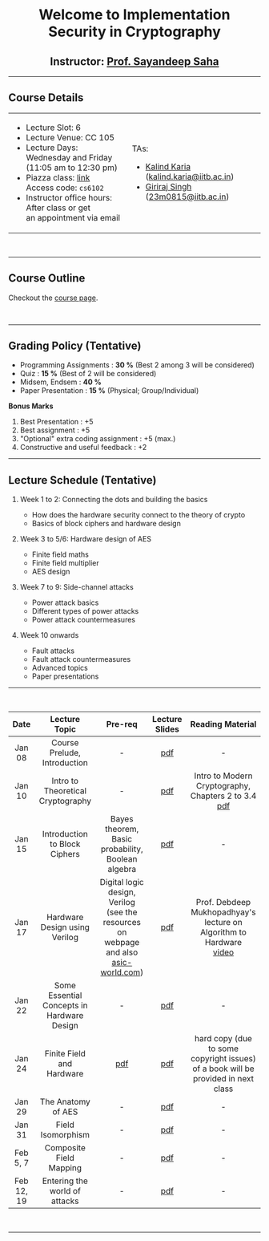 <center>
    <h1>Welcome to Implementation Security in Cryptography</h1>
    <h2>Instructor: <a href="https://sites.google.com/view/sayandeepsaha/home" target=_blank>Prof. Sayandeep Saha</a></h2>
</center>

---------

<h2>Course Details</h2>


<table>

<tr>
<td>

* Lecture Slot: 6
* Lecture Venue: CC 105
* Lecture Days: Wednesday and Friday \
(11:05 am to 12:30 pm)
* Piazza class: [link](https://piazza.com/iit_bombay/spring2025/cs6102) \
Access code: `cs6102`
* Instructor office hours: After class or get \
an appointment via email

</td>
<td>

TAs:
- [Kalind Karia](https://kalindkaria.github.io/) (kalind.karia@iitb.ac.in)
- [Giriraj Singh](https://rajsng3737.github.io/) (23m0815@iitb.ac.in)

</td>
</tr>
</table>

<br>

---------

<h2>Course Outline</h2>

Checkout the <a href="https://sites.google.com/view/sayandeepsaha/courses/implementation-security-in-cryptography" target=_blank>course page</a>.

<br>

---------

<h2>Grading Policy (Tentative)</h2>

- Programming Assignments  : **30 %** (Best 2 among 3 will be considered)
- Quiz                     : **15 %** (Best of 2 will be considered)
- Midsem, Endsem           : **40 %**
- Paper Presentation       : **15 %** (Physical; Group/Individual)

**Bonus Marks**

1. Best Presentation                    : +5
2. Best assignment                      : +5
3. "Optional" extra coding assignment   : +5 (max.)
4. Constructive and useful feedback     : +2

---------

<h2>Lecture Schedule (Tentative)</h2>

1. Week 1 to 2: Connecting the dots and building the basics
    - How does the hardware security connect to the theory of crypto
    - Basics of block ciphers and hardware design

2. Week 3 to 5/6: Hardware design of AES
    - Finite field maths
    - Finite field multiplier
    - AES design

3. Week 7 to 9: Side-channel attacks
    - Power attack basics
    - Different types of power attacks
    - Power attack countermeasures

4. Week 10 onwards
    - Fault attacks
    - Fault attack countermeasures
    - Advanced topics
    - Paper presentations

---
<br>

|   Date    | Lecture Topic | Pre-req |  Lecture Slides  |  Reading Material  |
| :-------------: | :--------------------------------------------: | :-------------: | :-------------: | :-------------: |
|   Jan 08  |  Course Prelude, Introduction |  -  |  [pdf](./downloadables/lec_slides/ISC_lec1.pdf)  |  -  |
|   Jan 10  |  Intro to Theoretical Cryptography |  -  | [pdf](./downloadables/lec_slides/ISC_lec2.pdf)  |  Intro to Modern Cryptography, Chapters 2 to 3.4 <br>[pdf](./downloadables/ref_books/intro_to_modern_crypto-chap_2-3.4.pdf)  |
|   Jan 15  |  Introduction to Block Ciphers |  Bayes theorem, Basic probability, Boolean algebra  |  [pdf](./downloadables/lec_slides/ISC_lec3.pdf)  |  -  |
|   Jan 17  |  Hardware Design using Verilog |  Digital logic design, Verilog (see the resources on webpage and also [asic-world.com](https://asic-world.com/verilog/index.html))  | [pdf](./downloadables/lec_slides/ISC_lec4.pdf)  |  Prof. Debdeep Mukhopadhyay's lecture on Algorithm to Hardware <br>[video](https://www.youtube.com/watch?v=sACVot8QFWY&list=PLQBbcgo55TX-7vygatpMHOOtgflvYtkeZ&index=3)  |
|   Jan 22  |  Some Essential Concepts in Hardware Design  |  -  |  [pdf](./downloadables/lec_slides/ISC_lec5.pdf)  |  -  |
|   Jan 24  |  Finite Field and Hardware |  [pdf](./downloadables/lec_slides/ISC_lec6_prereq.pdf)  |  [pdf](./downloadables/lec_slides/ISC_lec6.pdf) | hard copy (due to some copyright issues) of a book will be provided in next class   |
|   Jan 29  |  The Anatomy of AES |  -  |  [pdf](./downloadables/lec_slides/ISC_lec7.pdf) |  -  |
|   Jan 31  |  Field Isomorphism  |  -  |  [pdf](./downloadables/lec_slides/ISC_lec8.pdf) |  -  |
|   Feb 5, 7  |  Composite Field Mapping  |  -  |  [pdf](./downloadables/lec_slides/ISC_lec9_10.pdf) |  -  |
| Feb 12, 19 | Entering the world of attacks | - | [pdf](./downloadables/lec_slides/ISC_lec11_12.pdf) | - |

<!--

|   Date    | Lecture Topic | Quiz |  Lecture Slides  |
| :-------------: | :--------------------------------------------: | :-------------: | :-------------: |
|   Jan 05  |   Course Prelude, Introduction |  -  |  [Intro](./resources/Slides/2024_01_05_ES01_intro.pdf)  |
|   Jan 09  |   NRE Cost and Software Engineering Issues |  -  | [Diversity & Cost](./resources/Slides/2024_01_09_ES02_intro_diversity_&_costs.pdf)  |
|   Jan 12  |   Embedded Systems Applications (Digital Camera) |  -  | [Applications of ES](./resources/Slides/2024_01_12_cs684_ES03_appn.pdf)  |
|   Jan 16  |   Embedded Systems Applications (Digital Camera) |  -  | [FSM](./resources/Slides/2024_01_16_ES04_model1.pdf)  |
|   Jan 19  |   Model Based Design (Intro + FSM) | - | [Statecharts](./resources/Slides/2024_01_19_ES05_model2.pdf) |
|   Jan 23  |   Reactive Kernel |  -  |  [Cyber Physical Systems](./resources/Slides/2024_Lect1Ann.pdf)  |
|   Jan 30  |   Model-Based Design (LUSTRE) |  -  | [Synchronous Dataflow Programming](./resources/Slides/2024_Lect2and3Ann1.pdf) |
|   Feb 02  |   Model-Based Design (LUSTRE) |  -  | [Array, Map, Fold](./resources/Slides/2024_Lect4aAnnotated.pdf) |
|   Feb 06  |   Model-Based Design (LUSTRE) |  -  | [Uni-Mode & Multi-Mode Controllers](./resources/Slides/2024_Lect4bAnnotated.pdf) |
|   Feb 09  |   Model-Based Design (LUSTRE) |  Quiz 2  | No Slides |
|   Feb 13  |   Model-Based Design (LUSTRE) |  -  | [Multi-Mode Controllers](./resources/Slides/2024_Lect5b.pdf) |
|   Feb 16  |   Model-Based Design (LUSTRE)  |  -  | [Finite-State Automata](./resources/Slides/2024_Lect6.pdf) |
|   Feb 20  |   Model-Based Design (LUSTRE) |  -  | No Slides |
|   Feb 23 - March2nd  |   midsem |  -  | - |
|   March 05 - 12 |  White Line Following - PID Control   |  -  | - |
|   March 15  |   Scheduling Theory  |  -  | [Schedulig Theory](./resources/Slides/2024_schedulabilityAnn12.pdf) |
|   March 19  |   Scheduling Theory  |  -  | [Schedulig Theory](./resources/Slides/2024_schedulabilityAnn2.pdf) |
|   March 22  |   Scheduling Theory |  -  |        |
|   March 26  |   Scheduling Theory |  Quiz 3  |    |
|   April 02 - 5  |   Project Presentations (mid) |  -  |   |
|   April 12  |   Project Doubt clearing |  -  |        |
|   April 16 - 19 |   Project Presentations (end) |  -  |   |
|   April 22 - May 2  |   Endsem   |  -  |  |

-->

<br>

---------
<!-- <!-- -->

<!-- <h2>Assignment Schedule:[Tentative]</h2>

|   Sr. No    | Assignment | Release Date |  End Date  |
| :-------------: | :---------------------------: | :---------------------------: |  :---------------------------: |
|   1    |   Part1: S-box implementation        | Thursday, January 12, 2023 |  Thursday January 19, 2023  |
|   1    |   Part2: Present block cipher design        |  Thursday, February 02, 2023 | Thursday, February 09, 2023 |
|   2    |   Side-channel attack     |  Thursday, February 09, 2023 |  Thursday, February 16, 2023 |
|   3    |   Fault attack       |  Thursday, March 16, 2023 |  Thursday, March 30, 2023  | -->

<!-- -->
